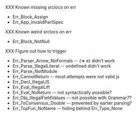 XXX Known missing srclocs on err

* Err_Block_Assign
* Err_App_InvalidPartSpec

XXX Known weird srclocs on err

* Err_Block_NotNull

XXX Figure out how to trigger

* Err_Parser_Arrow_NoFormals -- (=> e) didn't work
* Err_Parse_IllegalLiteral -- undefined didn't work
* Err_Parse_NotModule
* Err_CannotReturn -- most attempts were not valid js
* Err_Decl_IllegalJS
* Err_Eval_IllegalLift
* Err_Eval_NoReturn -- not syntactically possible?
* Err_Obj_IllegalFieldValues -- not possible with Grammar7?
* Err_ToConsensus_Double -- prevented by earlier parsing?
* Err_TopFun_NoName -- hiding behind Err_Type_None
